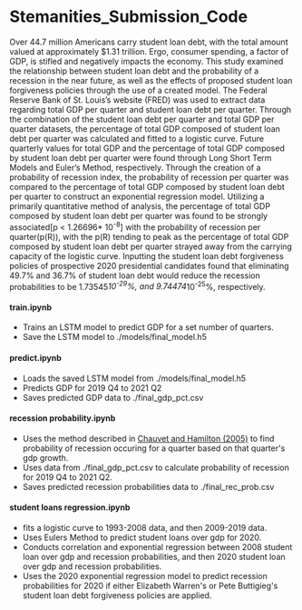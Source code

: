 # Stemanities_Submission_Code

Over 44.7 million Americans carry student loan debt, with the total amount valued at approximately $1.31 trillion. Ergo, consumer spending, a factor of GDP, is stifled and negatively impacts the economy.  This study examined the relationship between student loan debt and the probability of a recession in the near future, as well as the effects of proposed student loan forgiveness policies through the use of a created model. The Federal Reserve Bank of St. Louis’s website (FRED) was used to extract data regarding total GDP per quarter and student loan debt per quarter. Through the combination of the student loan debt per quarter and total GDP per quarter datasets, the percentage of total GDP composed of student loan debt per quarter was calculated and fitted to a logistic curve. Future quarterly values for total GDP and the percentage of total GDP composed by student loan debt per quarter were found through Long Short Term Models and Euler’s Method, respectively. Through the creation of a probability of recession index, the probability of recession per quarter was compared to the percentage of total GDP composed by student loan debt per quarter to construct an exponential regression model. Utilizing a primarily quantitative method of analysis, the percentage of total GDP composed by student loan debt per quarter was found to be strongly associated[p < 1.26696* 10<sup>-8</sup>] with the probability of recession per quarter(p(R)), with the p(R) tending to peak as the percentage of total GDP composed by student loan debt per quarter strayed away from the carrying capacity of the logistic curve. Inputting the student loan debt forgiveness policies of prospective 2020 presidential candidates found that eliminating 49.7% and 36.7% of student loan debt would reduce the recession probabilities to be 1.73545*10<sup>-29</sup>%, and 9.74474*10<sup>-25</sup>%, respectively.


#### train.ipynb

-   Trains an LSTM model to predict GDP for a set number of quarters.
-   Save the LSTM model to ./models/final_model.h5

#### predict.ipynb

-   Loads the saved LSTM model from ./models/final_model.h5
-   Predicts GDP for 2019 Q4 to 2021 Q2
-   Saves predicted GDP data to ./final_gdp_pct.csv

#### recession probability.ipynb

-   Uses the method described in [Chauvet and Hamilton (2005)](http://dss.ucsd.edu/~jhamilto/chauvet_hamilton_may_05.pdf) to find probability of recession occuring for a quarter based on that quarter's gdp growth.
-   Uses data from ./final_gdp_pct.csv to calculate probability of recession for 2019 Q4 to 2021 Q2.
-   Saves predicted recession probabilities data to ./final_rec_prob.csv

#### student loans regression.ipynb

-   fits a logistic curve to 1993-2008 data, and then 2009-2019 data.
-   Uses Eulers Method to predict student loans over gdp for 2020.
-   Conducts correlation and exponential regression between 2008 student loan over gdp and recession probabilities, and then 2020 student loan over gdp and recession probabilities.
-   Uses the 2020 exponential regression model to predict recession probabilities for 2020 if either Elizabeth Warren's or Pete Buttigieg's student loan debt forgiveness policies are applied.
